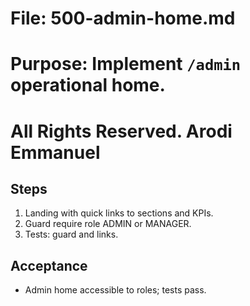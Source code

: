 # File: 500-admin-home.md

# Purpose: Implement `/admin` operational home.

# All Rights Reserved. Arodi Emmanuel

## Steps

1. Landing with quick links to sections and KPIs.
2. Guard require role ADMIN or MANAGER.
3. Tests: guard and links.

## Acceptance

- Admin home accessible to roles; tests pass.
